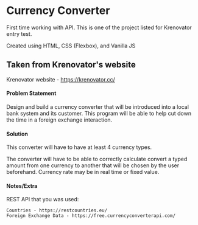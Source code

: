 # Currency Converter

First time working with API.
This is one of the project listed for Krenovator entry test.

Created using HTML, CSS (Flexbox), and Vanilla JS

## Taken from Krenovator's website

Krenovator website - https://krenovator.cc/

#### Problem Statement

Design and build a currency converter that will be introduced into a local bank system and its customer. This program will be able to help cut down the time in a foreign exchange interaction.

#### Solution

This converter will have to have at least 4 currency types.

The converter will have to be able to correctly calculate convert a typed amount from one currency to another that will be chosen by the user beforehand. Currency rate may be in real time or fixed value.

#### Notes/Extra

REST API that you was used:

    Countries - https://restcountries.eu/
    Foreign Exchange Data - https://free.currencyconverterapi.com/
